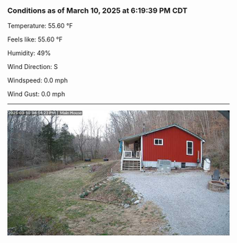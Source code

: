 ### Conditions as of March 10, 2025 at 6:19:39 PM CDT 

Temperature: 55.60 &deg;F

Feels like: 55.60 &deg;F

Humidity: 49%

Wind Direction: S

Windspeed: 0.0 mph

Wind Gust: 0.0 mph

---

<img src="./images/latest.jpeg"/>

